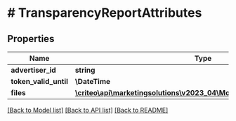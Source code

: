 # # TransparencyReportAttributes

## Properties

Name | Type | Description | Notes
------------ | ------------- | ------------- | -------------
**advertiser_id** | **string** |  |
**token_valid_until** | **\DateTime** |  |
**files** | [**\criteo\api\marketingsolutions\v2023_04\Model\TransparencyReportFile[]**](TransparencyReportFile.md) |  |

[[Back to Model list]](../../README.md#models) [[Back to API list]](../../README.md#endpoints) [[Back to README]](../../README.md)
